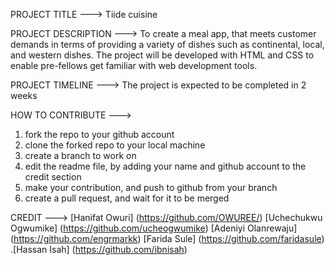 PROJECT TITLE ---> Tiide cuisine

PROJECT DESCRIPTION ---> To create a meal app, that meets customer demands in terms of providing a variety of dishes such as continental, local, and western dishes.
The project will be developed with HTML and CSS to enable pre-fellows get familiar with web development tools.

PROJECT TIMELINE ---> The project is expected to be completed in 2 weeks

HOW TO CONTRIBUTE --->
1. fork the repo to your github account
2. clone the forked repo to your local machine
3. create a branch to work on
4. edit the readme file, by adding your name and github account to the credit section
5. make your contribution, and push to github from your branch
6. create a pull request, and wait for it to be merged

CREDIT --->
 [Hanifat Owuri] (https://github.com/OWUREE/)
 [Uchechukwu Ogwumike] (https://github.com/ucheogwumike)
 [Adeniyi Olanrewaju] (https://github.com/engrmarkk)
 [Farida Sule] (https://github.com/faridasule)
.[Hassan Isah] (https://github.com/ibnisah)
